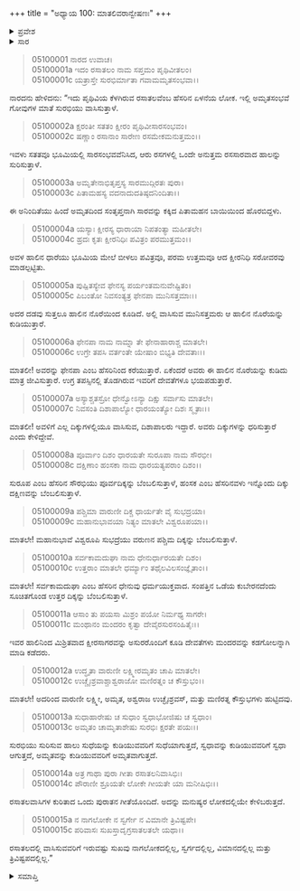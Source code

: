 +++
title = "ಅಧ್ಯಾಯ 100: ಮಾತಲಿವರಾನ್ವೇಷಣಃ"
+++

<details><summary>ಪ್ರವೇಶ</summary>


।।   ಓಂ ಓಂ ನಮೋ ನಾರಾಯಣಾಯ।।   ಶ್ರೀ ವೇದವ್ಯಾಸಾಯ ನಮಃ ।।

ಶ್ರೀ ಕೃಷ್ಣದ್ವೈಪಾಯನ ವೇದವ್ಯಾಸ ವಿರಚಿತ  

**ಶ್ರೀ ಮಹಾಭಾರತ**

**ಉದ್ಯೋಗ ಪರ್ವ**

**ಭಗವದ್ಯಾನ ಪರ್ವ**

**ಅಧ್ಯಾಯ 100**

</details>


<details><summary>ಸಾರ</summary>

ನಾರದನು ಗೋವುಗಳ ಮಾತೆ ಸುರಭಿಯು ವಾಸಿಸುವ ರಸಾತಲವನ್ನು ಮಾತಲಿಗೆ ತೋರಿಸಿದುದು (1-15).

</details>


> 05100001 ನಾರದ ಉವಾಚ।  
05100001a ಇದಂ ರಸಾತಲಂ ನಾಮ ಸಪ್ತಮಂ ಪೃಥಿವೀತಲಂ।  
05100001c ಯತ್ರಾಸ್ತೇ ಸುರಭಿರ್ಮಾತಾ ಗವಾಮಮೃತಸಂಭವಾ।।

ನಾರದನು ಹೇಳಿದನು: “ಇದು ಪೃಥಿವಿಯ ಕೆಳಗಿರುವ ರಸಾತಲವೆಂಬ ಹೆಸರಿನ ಏಳನೆಯ ಲೋಕ. ಇಲ್ಲಿ ಅಮೃತಸಂಭವೆ ಗೋವುಗಳ ಮಾತೆ ಸುರಭಿಯು ವಾಸಿಸುತ್ತಾಳೆ.

> 05100002a ಕ್ಷರಂತೀ ಸತತಂ ಕ್ಷೀರಂ ಪೃಥಿವೀಸಾರಸಂಭವಂ।  
05100002c ಷಣ್ಣಾಂ ರಸಾನಾಂ ಸಾರೇಣ ರಸಮೇಕಮನುತ್ತಮಂ।।

ಇವಳು ಸತತವೂ ಭೂಮಿಯಲ್ಲಿ ಸಾರಸಂಭವವೆನಿಸಿದ, ಆರು ರಸಗಳಲ್ಲಿ ಒಂದೇ ಅನುತ್ತಮ ರಸಸಾರವಾದ ಹಾಲನ್ನು ಸುರಿಸುತ್ತಾಳೆ.

> 05100003a ಅಮೃತೇನಾಭಿತೃಪ್ತಸ್ಯ ಸಾರಮುದ್ಗಿರತಃ ಪುರಾ।  
05100003c ಪಿತಾಮಹಸ್ಯ ವದನಾದುದತಿಷ್ಠದನಿಂದಿತಾ।।

ಈ ಅನಿಂದಿತೆಯು ಹಿಂದೆ ಅಮೃತದಿಂದ ಸಂತೃಪ್ತನಾಗಿ ಸಾರವನ್ನು ಕಕ್ಕಿದ ಪಿತಾಮಹನ ಬಾಯಿಯಿಂದ ಹೊರಬಿದ್ದಳು.

> 05100004a ಯಸ್ಯಾಃ ಕ್ಷೀರಸ್ಯ ಧಾರಾಯಾ ನಿಪತಂತ್ಯಾ ಮಹೀತಲೇ।  
05100004c ಹ್ರದಃ ಕೃತಃ ಕ್ಷೀರನಿಧಿಃ ಪವಿತ್ರಂ ಪರಮುತ್ತಮಂ।।

ಅವಳ ಹಾಲಿನ ಧಾರೆಯು ಭೂಮಿಯ ಮೇಲೆ ಬೀಳಲು ಪವಿತ್ರವೂ, ಪರಮ ಉತ್ತಮವೂ ಆದ ಕ್ಷೀರನಿಧಿ ಸರೋವರವು ಮಾಡಲ್ಪಟ್ಟಿತು.

> 05100005a ಪುಷ್ಪಿತಸ್ಯೇವ ಫೇನಸ್ಯ ಪರ್ಯಂತಮನುವೇಷ್ಟಿತಂ।  
05100005c ಪಿಬಂತೋ ನಿವಸಂತ್ಯತ್ರ ಫೇನಪಾ ಮುನಿಸತ್ತಮಾಃ।।

ಅದರ ದಡವು ಸುತ್ತಲೂ ಹಾಲಿನ ನೊರೆಯಿಂದ ಕೂಡಿದೆ. ಅಲ್ಲಿ ವಾಸಿಸುವ ಮುನಿಸತ್ತಮರು ಆ ಹಾಲಿನ ನೊರೆಯನ್ನು ಕುಡಿಯುತ್ತಾರೆ.

> 05100006a ಫೇನಪಾ ನಾಮ ನಾಮ್ನಾ ತೇ ಫೇನಾಹಾರಾಶ್ಚ ಮಾತಲೇ।  
05100006c ಉಗ್ರೇ ತಪಸಿ ವರ್ತಂತೇ ಯೇಷಾಂ ಬಿಭ್ಯತಿ ದೇವತಾಃ।।

ಮಾತಲೀ! ಅವರನ್ನು ಫೇನಪಾ ಎಂಬ ಹೆಸರಿನಿಂದ ಕರೆಯುತ್ತಾರೆ. ಏಕೆಂದರೆ ಅವರು ಈ ಹಾಲಿನ ನೊರೆಯನ್ನು ಕುಡಿದು ಮಾತ್ರ ಜೀವಿಸುತ್ತಾರೆ. ಉಗ್ರ ತಪಸ್ಸಿನಲ್ಲಿ ತೊಡಗಿರುವ ಇವರಿಗೆ ದೇವತೆಗಳೂ ಭಯಪಡುತ್ತಾರೆ.

> 05100007a ಅಸ್ಯಾಶ್ಚತಸ್ರೋ ಧೇನ್ವೋಽನ್ಯಾ ದಿಕ್ಷು ಸರ್ವಾಸು ಮಾತಲೇ।  
05100007c ನಿವಸಂತಿ ದಿಶಾಪಾಲ್ಯೋ ಧಾರಯಂತ್ಯೋ ದಿಶಃ ಸ್ಮೃತಾಃ।।

ಮಾತಲೀ! ಅವಳಿಗೆ ಎಲ್ಲ ದಿಕ್ಕುಗಳಲ್ಲಿಯೂ ವಾಸಿಸುವ, ದಿಶಾಪಾಲರು ಇದ್ದಾರೆ. ಅವರು ದಿಕ್ಕುಗಳನ್ನು ಧರಿಸುತ್ತಾರೆ ಎಂದು ಕೇಳಿದ್ದೇವೆ.

> 05100008a ಪೂರ್ವಾಂ ದಿಶಂ ಧಾರಯತೇ ಸುರೂಪಾ ನಾಮ ಸೌರಭೀ।  
05100008c ದಕ್ಷಿಣಾಂ ಹಂಸಕಾ ನಾಮ ಧಾರಯತ್ಯಪರಾಂ ದಿಶಂ।।

ಸುರೂಪ ಎಂಬ ಹೆಸರಿನ ಸೌರಭಿಯು ಪೂರ್ವದಿಕ್ಕನ್ನು ಬೆಂಬಲಿಸುತ್ತಾಳೆ, ಹಂಸಕ ಎಂಬ ಹೆಸರಿನವಳು ಇನ್ನೊಂದು ದಿಕ್ಕು ದಕ್ಷಿಣವನ್ನು ಬೆಂಬಲಿಸುತ್ತಾಳೆ.

> 05100009a ಪಶ್ಚಿಮಾ ವಾರುಣೀ ದಿಕ್ಚ ಧಾರ್ಯತೇ ವೈ ಸುಭದ್ರಯಾ।  
05100009c ಮಹಾನುಭಾವಯಾ ನಿತ್ಯಂ ಮಾತಲೇ ವಿಶ್ವರೂಪಯಾ।।

ಮಾತಲೇ! ಮಹಾನುಭಾವೆ ವಿಶ್ವರೂಪಿ ಸುಭದ್ರೆಯು ವರುಣನ ಪಶ್ಚಿಮ ದಿಕ್ಕನ್ನು ಬೆಂಬಲಿಸುತ್ತಾಳೆ.

> 05100010a ಸರ್ವಕಾಮದುಘಾ ನಾಮ ಧೇನುರ್ಧಾರಯತೇ ದಿಶಂ।  
05100010c ಉತ್ತರಾಂ ಮಾತಲೇ ಧರ್ಮ್ಯಾಂ ತಥೈಲವಿಲಸಂಜ್ಞೈತಾಂ।।

ಮಾತಲೇ! ಸರ್ವಕಾಮದುಘಾ ಎಂಬ ಹೆಸರಿನ ಧೇನುವು ಧರ್ಮಯುಕ್ತವಾದ. ಸಂಪತ್ತಿನ ಒಡೆಯ ಕುಬೇರನದೆಂದು ಸೂಚಿತಗೊಂಡ ಉತ್ತರ ದಿಕ್ಕನ್ನು ಬೆಂಬಲಿಸುತ್ತಾಳೆ.

> 05100011a ಆಸಾಂ ತು ಪಯಸಾ ಮಿಶ್ರಂ ಪಯೋ ನಿರ್ಮಥ್ಯ ಸಾಗರೇ।  
05100011c ಮಂಥಾನಂ ಮಂದರಂ ಕೃತ್ವಾ ದೇವೈರಸುರಸಂಹಿತೈಃ।।

ಇವರ ಹಾಲಿನಿಂದ ಮಿಶ್ರಿತವಾದ ಕ್ಷೀರಸಾಗರವನ್ನು ಅಸುರರೊಂದಿಗೆ ಕೂಡಿ ದೇವತೆಗಳು ಮಂದರವನ್ನು ಕಡಗೋಲನ್ನಾಗಿ ಮಾಡಿ ಕಡೆದರು.

> 05100012a ಉದ್ಧೃತಾ ವಾರುಣೀ ಲಕ್ಷ್ಮೀರಮೃತಂ ಚಾಪಿ ಮಾತಲೇ।  
05100012c ಉಚ್ಚೈಃಶ್ರವಾಶ್ಚಾಶ್ವರಾಜೋ ಮಣಿರತ್ನಂ ಚ ಕೌಸ್ತುಭಂ।।

ಮಾತಲೇ! ಅದರಿಂದ ವಾರುಣೀ ಲಕ್ಷ್ಮೀ, ಅಮೃತ, ಅಶ್ವರಾಜ ಉಚ್ಛೈಃಶ್ರವಸ್, ಮತ್ತು ಮಣಿರತ್ನ ಕೌಸ್ತುಭಗಳು ಹುಟ್ಟಿದವು.

> 05100013a ಸುಧಾಹಾರೇಷು ಚ ಸುಧಾಂ ಸ್ವಧಾಭೋಜಿಷು ಚ ಸ್ವಧಾಂ।  
05100013c ಅಮೃತಂ ಚಾಮೃತಾಶೇಷು ಸುರಭಿಃ ಕ್ಷರತೇ ಪಯಃ।।

ಸುರಭಿಯು ಸುರಿಸುವ ಹಾಲು ಸುಧೆಯನ್ನು ಕುಡಿಯುವವರಿಗೆ ಸುಧೆಯಾಗುತ್ತದೆ, ಸ್ವಧಾವನ್ನು ಕುಡಿಯುವವರಿಗೆ ಸ್ವಧಾ ಆಗುತ್ತದೆ, ಅಮೃತವನ್ನು ಕುಡಿಯುವವರಿಗೆ ಅಮೃತವಾಗುತ್ತದೆ.

> 05100014a ಅತ್ರ ಗಾಥಾ ಪುರಾ ಗೀತಾ ರಸಾತಲನಿವಾಸಿಭಿಃ।  
05100014c ಪೌರಾಣೀ ಶ್ರೂಯತೇ ಲೋಕೇ ಗೀಯತೇ ಯಾ ಮನೀಷಿಭಿಃ।।

ರಸಾತಲವಾಸಿಗಳ ಕುರಿತಾದ ಒಂದು ಪುರಾತನ ಗೀತೆಯೊಂದಿದೆ. ಅದನ್ನು ಮನುಷ್ಯರ ಲೋಕದಲ್ಲಿಯೇ ಕೇಳಿಬರುತ್ತದೆ.

> 05100015a ನ ನಾಗಲೋಕೇ ನ ಸ್ವರ್ಗೇ ನ ವಿಮಾನೇ ತ್ರಿವಿಷ್ಟಪೇ।  
05100015c ಪರಿವಾಸಃ ಸುಖಸ್ತಾದೃಗ್ರಸಾತಲತಲೇ ಯಥಾ।।

ರಸಾತಲದಲ್ಲಿ ವಾಸಿಸುವವರಿಗೆ ಇರುವಷ್ಟು ಸುಖವು ನಾಗಲೋಕದಲ್ಲಿಲ್ಲ, ಸ್ವರ್ಗದಲ್ಲಿಲ್ಲ, ವಿಮಾನದಲ್ಲಿಲ್ಲ ಮತ್ತು ತ್ರಿವಿಷ್ಟಪದಲ್ಲಿಲ್ಲ.”


<details><summary>ಸಮಾಪ್ತಿ</summary>


ಇತಿ ಶ್ರೀ ಮಹಾಭಾರತೇ ಉದ್ಯೋಗ ಪರ್ವಣಿ ಭಗವದ್ಯಾನ ಪರ್ವಣಿ ಮಾತಲಿವರಾನ್ವೇಷಣೇ ಶತತಮೋಽಧ್ಯಾಯಃ।  
ಇದು ಶ್ರೀ ಮಹಾಭಾರತದಲ್ಲಿ ಉದ್ಯೋಗ ಪರ್ವದಲ್ಲಿ ಭಗವದ್ಯಾನ ಪರ್ವದಲ್ಲಿ ಮಾತಲಿವರಾನ್ವೇಷಣೆಯಲ್ಲಿ ನೂರನೆಯ ಅಧ್ಯಾಯವು.


</details>
